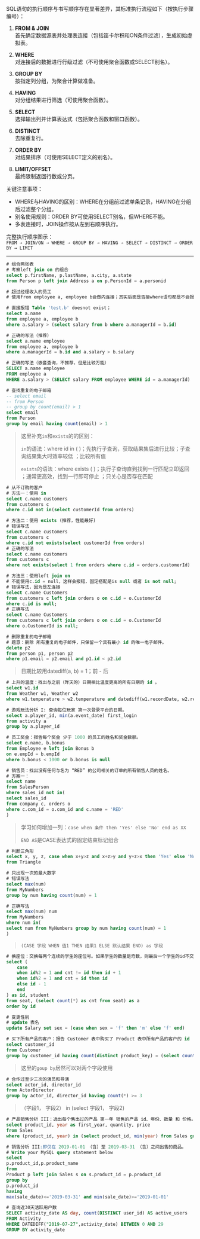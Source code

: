 SQL语句的执行顺序与书写顺序存在显著差异，其标准执行流程如下（按执行步骤编号）：

1. **FROM & JOIN**  
   首先确定数据源表并处理表连接（包括笛卡尔积和ON条件过滤），生成初始虚拟表。

2. **WHERE**  
   对连接后的数据进行行级过滤（不可使用聚合函数或SELECT别名）。

3. **GROUP BY**  
   按指定列分组，为聚合计算做准备。

4. **HAVING**  
   对分组结果进行筛选（可使用聚合函数）。

5. **SELECT**  
   选择输出列并计算表达式（包括聚合函数和窗口函数）。

6. **DISTINCT**  
   去除重复行。

7. **ORDER BY**  
   对结果排序（可使用SELECT定义的别名）。

8. **LIMIT/OFFSET**  
   最终限制返回行数或分页。

关键注意事项：
- WHERE与HAVING的区别：WHERE在分组前过滤单条记录，HAVING在分组后过滤整个分组。
- 别名使用规则：ORDER BY可使用SELECT别名，但WHERE不能。
- 多表连接时，JOIN操作按从左到右顺序执行。

完整执行顺序图示：  
`FROM → JOIN/ON → WHERE → GROUP BY → HAVING → SELECT → DISTINCT → ORDER BY → LIMIT`

---

```sql
# 组合两张表
# 考察left join on 的组合
select p.firstName, p.lastName, a.city, a.state
from Person p left join Address a on p.PersonId = a.personid
```



```sql
# 超过经理收入的员工
# 使用from employee a, employee b会做内连接；其实后面是否接where语句都是不会报错的，会生成笛卡尔积，比如表A是2*3，表B是5*6，会生成10*9的笛卡尔积；使用where语句只是为了过滤罢了；

# 直接报错 Table 'test.b' doesnot exist；
select a.name
from employee a, employee b
where a.salary > (select salary from b where a.managerId = b.id)

# 正确的写法（推荐）
select a.name employee
from employee a, employee b
where a.managerId = b.id and a.salary > b.salary

# 正确的写法（嵌套查询，不推荐，但是比较万能）
SELECT a.name employee
FROM employee a
WHERE a.salary > (SELECT salary FROM employee WHERE id = a.managerId)
```



```sql
# 查找重复的电子邮箱
-- select email
-- from Person
-- group by count(email) > 1
select email
from Person
group by email having count(email) > 1
```



> 这里补充`in`和`exists`的的区别：
>
> `in`的语法：where id in ( )；先执行子查询，获取结果集后进行比较；子查询结果集大时效率较低 ；比较所有值 
>
> `exists`的语法：where exists ( )；执行子查询直到找到一行匹配立即返回 ；通常更高效，找到一行即可停止 ；只关心是否存在匹配 

```sql
# 从不订购的客户
# 方法一：使用 in
select c.name customers
from customers c
where c.id not in(select customerId from orders)

# 方法二：使用 exists (推荐，性能最好)
# 错误写法
select c.name customers
from customers c
where c.id not exists(select customerId from orders)
# 正确的写法
select c.name customers
from customers c
where not exists(select 1 from orders where c.id = orders.customerId)

# 方法三：使用left join on
# 不能使用c.id = null，这样会报错，固定搭配是is null 或者 is not null;
# 错误写法，因为是左连接
select c.name Customers
from customers c left join orders o on c.id = o.CustomerId
where c.id is null;
# 正确写法
select c.name Customers
from customers c left join orders o on c.id = o.CustomerId
where o.CustomerId is null;
```



```sql
# 删除重复的电子邮箱 
# 题意：删除 所有重复的电子邮件，只保留一个具有最小 id 的唯一电子邮件。
delete p2
from person p1, person p2
where p1.email = p2.email and p1.id < p2.id
```



> 日期比较用datediff(a, b) = 1；前 - 后

```sql
# 上升的温度：找出与之前（昨天的）日期相比温度更高的所有日期的 id 。
select w1.id
from Weather w1, Weather w2
where w1.temperature > w2.temperature and datediff(w1.recordDate, w2.recordDate) = 1
```



```sql
# 游戏玩法分析 I: 查询每位玩家 第一次登录平台的日期。
select a.player_id, min(a.event_date) first_login
from activity a
group by a.player_id
```



```sql
# 员工奖金：报告每个奖金 少于 1000 的员工的姓名和奖金数额。
select e.name, b.bonus
from Employee e left join Bonus b 
on e.empId = b.empId 
where b.bonus < 1000 or b.bonus is null
```



```sql
# 销售员：找出没有任何与名为 “RED” 的公司相关的订单的所有销售人员的姓名。
# 方案一：
select name 
from SalesPerson
where sales_id not in(
select sales_id
from company c, orders o
where c.com_id = o.com_id and c.name = 'RED'
)
```



> 学习如何增加一列：`case when 条件 then 'Yes' else 'No' end as XX  `
>
> `END AS`是CASE表达式的固定结束标记组合 

```sql
# 判断三角形
select x, y, z, case when x+y>z and x+z>y and y+z>x then 'Yes' else 'No' end as triangle
from Triangle
```



```sql
# 只出现一次的最大数字
# 错误写法
select max(num)
from MyNumbers 
group by num having count(num) = 1

# 正确写法
select max(num) num
from MyNumbers 
where num in(
select num from MyNumbers group by num having count(num) = 1
)
```



> `(CASE 字段 WHEN 值1 THEN 结果1 ELSE 默认结果 END) as 字段 ` 

```sql
# 换座位：交换每两个连续的学生的座位号。如果学生的数量是奇数，则最后一个学生的id不交换。按 id 升序 返回结果表。
select (
    case 
    when id%2 = 1 and cnt != id then id + 1
    when id%2 = 1 and cnt = id then id
    else id - 1
    end
) as id, student
from seat, (select count(*) as cnt from seat) as a
order by id
```



```sql
# 变更性别
# update 表名
update Salary set sex = (case when sex = 'f' then 'm' else 'f' end) 
```



```sql
# 买下所有产品的客户：报告 Customer 表中购买了 Product 表中所有产品的客户的 id
select customer_id
from Customer
group by customer_id having count(distinct product_key) = (select count(*) from product)
```



> 这里的`goup by`居然可以对两个字段使用

```sql
# 合作过至少三次的演员和导演
select actor_id, director_id
from ActorDirector
group by actor_id, director_id having count(*) >= 3
```



> （字段1， 字段2） in  (select 字段1， 字段2)

```sql
# 产品销售分析 III：选出每个售出过的产品 第一年 销售的产品 id、年份、数量 和 价格。
select product_id, year as first_year, quantity, price
from Sales
where (product_id, year) in (select product_id, min(year) from Sales group by product_id)
```



```sql
# 销售分析 III:即仅在 2019-01-01 （含）至 2019-03-31 （含）之间出售的商品。
# Write your MySQL query statement below
select 
p.product_id,p.product_name 
from
Product p left join Sales s on s.product_id = p.product_id
group by
p.product_id
having
max(sale_date)<='2019-03-31' and min(sale_date)>='2019-01-01'
```



```sql
# 查询近30天活跃用户数
SELECT activity_date AS day, count(DISTINCT user_id) AS active_users
FROM Activity
WHERE DATEDIFF("2019-07-27",activity_date) BETWEEN 0 AND 29
GROUP BY activity_date
```

